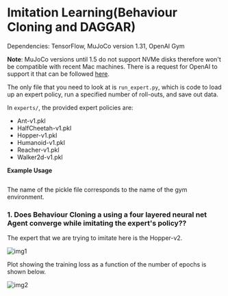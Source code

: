 # Imitation Learning(Behaviour Cloning and DAGGAR)

Dependencies: TensorFlow, MuJoCo version 1.31, OpenAI Gym

**Note**: MuJoCo versions until 1.5 do not support NVMe disks therefore won't be compatible with recent Mac machines.
There is a request for OpenAI to support it that can be followed [here](https://github.com/openai/gym/issues/638).

The only file that you need to look at is `run_expert.py`, which is code to load up an expert policy, run a specified number of roll-outs, and save out data.

In `experts/`, the provided expert policies are:
* Ant-v1.pkl
* HalfCheetah-v1.pkl
* Hopper-v1.pkl
* Humanoid-v1.pkl
* Reacher-v1.pkl
* Walker2d-v1.pkl

**Example Usage**
```%run run_expert.py experts/Hopper-v1.pkl Hopper-v2 --render --num_rollouts 10
  ```

The name of the pickle file corresponds to the name of the gym environment.

### 1. Does Behaviour Cloning a using a four layered neural net Agent converge while imitating the expert's policy?? ###

The expert that we are trying to imitate here is the Hopper-v2.

![img1](/hopper.png)

Plot showing the training loss as a function of the number of epochs is shown below.

![img2](/warmup.png)
